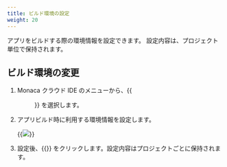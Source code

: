 ```yaml
---
title: ビルド環境の設定
weight: 20
---
```


アプリをビルドする際の環境情報を設定できます。
設定内容は、プロジェクト単位で保持されます。

##  ビルド環境の変更

1.  Monaca クラウド IDE のメニューから、{{<menu menu1="ビルド" menu2="ビルド環境の設定">}} を選択します。

2.  アプリビルド時に利用する環境情報を設定します。
        
    {{<img src="/images/build/environment_setting/setting_env_ja.png">}}

3.  設定後、{{<guilabel name="保存する">}} をクリックします。設定内容はプロジェクトごとに保持されます。